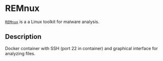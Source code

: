 # REMnux

[`REMnux`](https://docs.remnux.org) is a a Linux toolkit for malware analysis.

## Description

Docker container with SSH (port 22 in container) and graphical interface for analyzing files.

